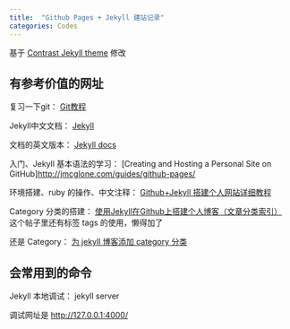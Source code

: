 ```yaml
---
title:  "Github Pages + Jekyll 建站记录"
categories: Codes
---
```


基于 [Contrast Jekyll theme](https://jekyllthemes.io/theme/contrast) 修改


## 有参考价值的网址

复习一下git： [Git教程](https://www.liaoxuefeng.com/wiki/896043488029600)

Jekyll中文文档： [Jekyll](https://www.jekyll.com.cn/)

文档的英文版本： [Jekyll docs](https://jekyllrb.com/)

入门、Jekyll 基本语法的学习： [Creating and Hosting a Personal Site on GitHub]http://jmcglone.com/guides/github-pages/

环境搭建、ruby 的操作、中文注释： [Github+Jekyll 搭建个人网站详细教程](https://www.jianshu.com/p/9f71e260925d)

Category 分类的搭建： [
使用Jekyll在Github上搭建个人博客（文章分类索引）](https://segmentfault.com/a/1190000000406017) 这个帖子里还有标签 tags 的使用，懒得加了

还是 Category： [为 jekyll 博客添加 category 分类](https://justjavac.com/jekyll/2012/05/22/use-category-plugin-for-jekyll-blog.html)



## 会常用到的命令

Jekyll 本地调试： jekyll server

调试网址是 http://127.0.0.1:4000/